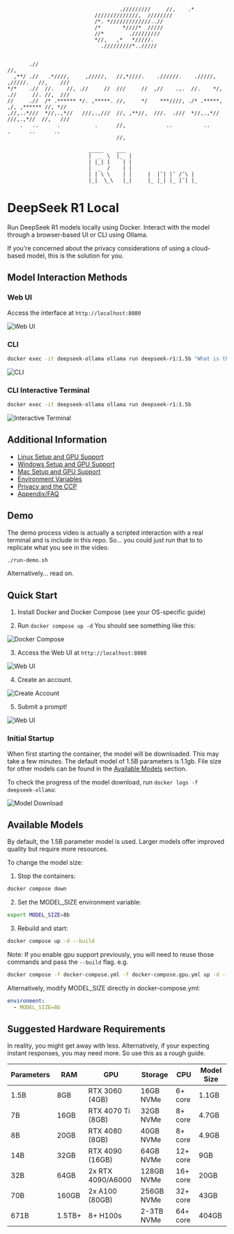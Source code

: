 ```
                                    ./////////     //,    .*
                            //////////////,  ////////
                            /*. */////////////..//
                            /*       *////*  /////
                            //*        ./////////
                            *//,   ,*   */////.
                              ./////////*../////


       .//                                                                        //,
  ,**/ .//   .*////,     ,/////,   //,*////.    .//////.    ./////,     ,/////.   //,    ///
*/*    .//  //.    //, .//     //  ///     //  ,//    .,.  //.    */, .//     //. //,  ///
//     .//  /* .****** */. ,*****. //,     */    ***////, ./* .*****, ,/, ,****** //, *//
,//,..*///  *//,.,*//   ///,.,///  //, ,**//,  ///.  .///  *//,.,*//   ///,.,*//  //,   ///
    .   ..      .           .      //,             ..          ..          .      ..      ..
                                   //,

                          _____    ___
                          |  _  \  |_  |
                          | |_| |    | |
                          |  _  /    | |
                          | | \ \    | |     |  |¯| |¯ /¯\ |
                          |_|  \_\   |_|     |_ |_| |_ |¯| |_

```

# DeepSeek R1 Local

Run DeepSeek R1 models locally using Docker. Interact with the model through a browser-based UI or CLI using Ollama.

If you're concerned about the privacy considerations of using a cloud-based model, this is the solution for you.

## Model Interaction Methods

### Web UI
Access the interface at `http://localhost:8080`

![Web UI](images/web-new.png)

### CLI
```bash
docker exec -it deepseek-ollama ollama run deepseek-r1:1.5b "What is the capital of France?"
```

![CLI](images/cli.png)

### CLI Interactive Terminal
```bash
docker exec -it deepseek-ollama ollama run deepseek-r1:1.5b
```

![Interactive Terminal](images/interactive-terminal.png)

## Additional Information

- [Linux Setup and GPU Support](docs/linux.md)
- [Windows Setup and GPU Support](docs/windows.md)
- [Mac Setup and GPU Support](docs/mac.md)
- [Environment Variables](docs/envvars.md)
- [Privacy and the CCP](docs/privacy.md)
- [Appendix/FAQ](docs/appendix.md)

## Demo

The demo process video is actually a scripted interaction with a real terminal and is include in this repo. So... you could just run that to to replicate what you see in the video.

```bash
./run-demo.sh
```

Alternatively... read on.

## Quick Start

1. Install Docker and Docker Compose (see your OS-specific guide)

2. Run `docker compose up -d`
You should see something like this:

![Docker Compose](images/docker-up.png)

3. Access the Web UI at `http://localhost:8080`

![Web UI](images/web-first-start.png)

4. Create an account.

![Create Account](images/sign-up.png)

5. Submit a prompt!

![Web UI](images/web.png)

### Initial Startup

When first starting the container, the model will be downloaded. This may take a few minutes. The default model of 1.5B parameters is 1.1gb. File size for other models can be found in the [Available Models](#available-models) section.

To check the progress of the model download, run `docker logs -f deepseek-ollama`:

![Model Download](images/model-pull-startup-progress.png)

## Available Models

By default, the 1.5B parameter model is used. Larger models offer improved quality but require more resources.

To change the model size:

1. Stop the containers:
```bash
docker compose down
```

2. Set the MODEL_SIZE environment variable:
```bash
export MODEL_SIZE=8b
```

3. Rebuild and start:
```bash
docker compose up -d --build
```

Note: If you enable gpu support previously, you will need to reuse those commands and pass the `--build` flag.
e.g.
```bash
docker compose -f docker-compose.yml -f docker-compose.gpu.yml up -d --build
```

Alternatively, modify MODEL_SIZE directly in docker-compose.yml:
```yaml
environment:
  - MODEL_SIZE=8b
```

## Suggested Hardware Requirements

In reality, you might get away with less. Alternatively, if your expecting instant responses, you may need more. So use this as a rough guide.

| Parameters | RAM | GPU | Storage | CPU | Model Size |
|------------|-----|-----|---------|-----|------------|
| 1.5B | 8GB | RTX 3060 (4GB) | 16GB NVMe | 6+ core | 1.1GB |
| 7B | 16GB | RTX 4070 Ti (8GB) | 32GB NVMe | 8+ core | 4.7GB |
| 8B | 20GB | RTX 4080 (8GB) | 40GB NVMe | 8+ core | 4.9GB |
| 14B | 32GB | RTX 4090 (16GB) | 64GB NVMe | 12+ core | 9GB |
| 32B | 64GB | 2x RTX 4090/A6000 | 128GB NVMe | 16+ core | 20GB |
| 70B | 160GB | 2x A100 (80GB) | 256GB NVMe | 32+ core | 43GB |
| 671B | 1.5TB+ | 8+ H100s | 2-3TB NVMe | 64+ core | 404GB |